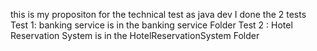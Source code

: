 this is my propositon for the technical test as java dev
I done the 2 tests
Test 1: banking service is in the banking service Folder
Test 2 : Hotel Reservation System is in the HotelReservationSystem Folder
